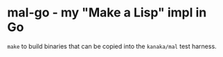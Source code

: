 # mal-go - my "Make a Lisp" impl in Go

`make` to build binaries that can be copied into the `kanaka/mal` test harness.
